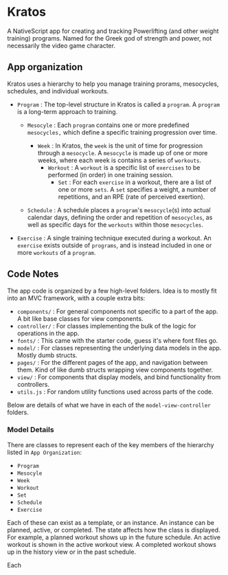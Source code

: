 # Kratos
A NativeScript app for creating and tracking Powerlifting (and other weight training) programs. Named for the Greek god of strength and power, not necessarily the video game character.

## App organization

Kratos uses a hierarchy to help you manage training prorams, mesocycles, schedules, and individual workouts.

- `Program` : The top-level structure in Kratos is called a `program`.
  A `program` is a long-term approach to training.
  - `Mesocyle` : Each `program` contains one or more predefined `mesocycles,` which define a specific training progression over time.
    - `Week` : In Kratos, the `week` is the unit of time for progression through a `mesocycle`.
    A `mesocycle` is made up of one or more weeks, where each week is contains a series of `workouts`.
      - `Workout` : A `workout` is a specific list of `exercises` to be performed (in order) in one training session.
        - `Set` : For each `exercise` in a workout, there are a list of one or more `sets`.
        A `set` specifies a weight, a number of repetitions, and an RPE (rate of perceived exertion).

  - `Schedule` : A schedule places a `program`'s `mesocycle`(s) into actual calendar days, defining the order and repetition of `mesocycles`, as well as specific days for the `workouts` within those `mesocycles`.
- `Exercise` : A single training technique executed during a workout.
An `exercise` exists outside of `programs`, and is instead included in one or more `workouts` of a `program`.

## Code Notes

The app code is organized by a few high-level folders.
Idea is to mostly fit into an MVC framework, with a couple extra bits:

- `components/` : For general components not specific to a part of the app. A bit like base classes for view components.
- `controller/` : For classes implementing the bulk of the logic for operations in the app.
- `fonts/` : This came with the starter code, guess it's where font files go.
- `model/` : For classes representing the underlying data models in the app. Mostly dumb structs.
- `pages/` : For the different pages of the app, and navigation between them. Kind of like dumb structs wrapping view components together.
- `view/` : For components that display models, and bind functionality from controllers.
- `utils.js` : For random utility functions used across parts of the code.

Below are details of what we have in each of the `model-view-controller` folders.

### Model Details

There are classes to represent each of the key members of the hierarchy listed in `App Organization`:

- `Program`
- `Mesocyle`
- `Week`
- `Workout`
- `Set`
- `Schedule`
- `Exercise`

Each of these can exist as a template, or an instance. An instance can be planned, active, or completed.
The state affects how the class is displayed.
For example, a planned workout shows up in the future schedule.
An active workout is shown in the active workout view.
A completed workout shows up in the history view or in the past schedule.

Each 